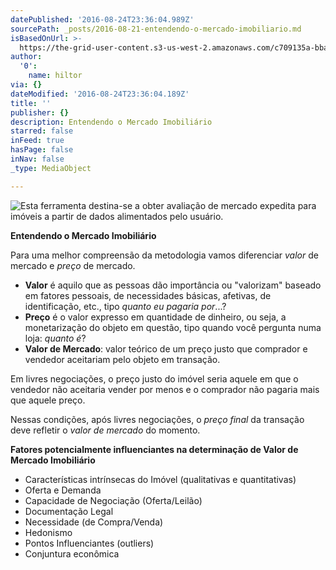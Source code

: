 ```yaml
---
datePublished: '2016-08-24T23:36:04.989Z'
sourcePath: _posts/2016-08-21-entendendo-o-mercado-imobiliario.md
isBasedOnUrl: >-
  https://the-grid-user-content.s3-us-west-2.amazonaws.com/c709135a-bbad-4e63-bd46-47f000328167.jpg
author:
  '0':
    name: hiltor
via: {}
dateModified: '2016-08-24T23:36:04.189Z'
title: ''
publisher: {}
description: Entendendo o Mercado Imobiliário
starred: false
inFeed: true
hasPage: false
inNav: false
_type: MediaObject

---
```

![Esta ferramenta destina-se a obter avaliação de mercado expedita para imóveis a partir de dados alimentados pelo usuário.](https://the-grid-user-content.s3-us-west-2.amazonaws.com/c709135a-bbad-4e63-bd46-47f000328167.jpg)

**Entendendo o Mercado Imobiliário**

Para uma melhor compreensão da metodologia vamos diferenciar _valor_ de mercado e _preço_ de mercado.

* **Valor** é aquilo que as pessoas dão importância ou "valorizam" baseado em fatores pessoais, de necessidades básicas, afetivas, de identificação, etc., tipo _quanto eu pagaria por_...?
* **Preço** é o valor expresso em quantidade de dinheiro, ou seja, a monetarização do objeto em questão, tipo quando você pergunta numa loja: _quanto é_?
* **Valor de Mercado**: valor teórico de um preço justo que comprador e vendedor aceitariam pelo objeto em transação.

Em livres negociações, o preço justo do imóvel seria aquele em que o vendedor não aceitaria vender por menos e o comprador não pagaria mais que aquele preço.

Nessas condições, após livres negociações, o _preço final_ da transação deve refletir o _valor de mercado_ do momento.

**Fatores potencialmente influenciantes na determinação de Valor de Mercado Imobiliário**

* Características intrínsecas do Imóvel (qualitativas e quantitativas)
* Oferta e Demanda
* Capacidade de Negociação (Oferta/Leilão)
* Documentação Legal
* Necessidade (de Compra/Venda)
* Hedonismo
* Pontos Influenciantes (outliers)
* Conjuntura econômica